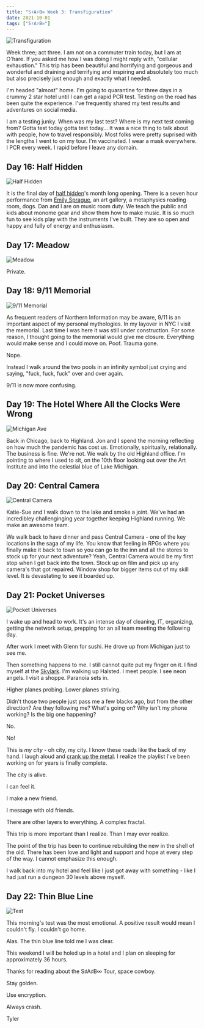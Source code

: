 ```yaml
---
title: "S♯A♯B∞ Week 3: Transfiguration"
date: 2021-10-01
tags: ["S♯A♯B∞"]
---
```


![Transfiguration](/images/sab-transfiguration.jpg)

Week three; act three. I am not on a commuter train today, but I am at O'hare. If you asked me how I was doing I might reply with, "cellular exhaustion." This trip has been beautiful and horrifying and gorgeous and wonderful and draining and terrifying and inspiring and absolutely too much but also precisely just enough and exactly what I needed.

<!--x-->

I'm headed "almost" home. I'm going to quarantine for three days in a crummy 2 star hotel until I can get a rapid PCR test. Testing on the road has been quite the experience. I've frequently shared my test results and adventures on social media.

I am a testing junky. When was my last test? Where is my next test coming from? Gotta test today gotta test today... It was a nice thing to talk about with people, how to travel responsibly. Most folks were pretty suprised with the lengths I went to on my tour. I'm vaccinated. I wear a mask everywhere. I PCR every week. I rapid before I leave any domain.

## Day 16: Half Hidden

![Half Hidden](/images/sab-hidden.jpg)

It is the final day of [half hidden](https://halfhidden.co)'s month long opening. There is a seven hour performance from [Emily Sprague](https://mlesprg.info/), an art gallery, a metaphysics reading room, dogs. Dan and I are on music room duty. We teach the public and kids about monome gear and show them how to make music. It is so much fun to see kids play with the instruments I've built. They are so open and happy and fully of energy and enthusiasm.

## Day 17: Meadow

![Meadow](/images/sab-meadow.jpg)

Private.

## Day 18: 9/11 Memorial

![9/11 Memorial](/images/sab-memorial.jpg)

As frequent readers of Northern Information may be aware, 9/11 is an important aspect of my personal mythologies. In my layover in NYC I visit the memorial. Last time I was here it was still under construction. For some reason, I thought going to the memorial would give me closure. Everything would make sense and I could move on. Poof. Trauma gone.

Nope.

Instead I walk around the two pools in an infinity symbol just crying and saying, "fuck, fuck, fuck" over and over again.

9/11 is now more confusing.

## Day 19: The Hotel Where All the Clocks Were Wrong

![Michigan Ave](/images/sab-michigan.jpg)

Back in Chicago, back to Highland. Jon and I spend the morning reflecting on how much the pandemic has cost us. Emotionally, spiritually, relationally. The business is fine. We're not. We walk by the old Highland office. I'm pointing to where I used to sit, on the 10th floor looking out over the Art Institute and into the celestial blue of Lake Michigan.

## Day 20: Central Camera

![Central Camera](/images/sab-central.jpg)

Katie-Sue and I walk down to the lake and smoke a joint. We've had an incredibley challenginging year together keeping Highland running. We make an awesome team.

We walk back to have dinner and pass Central Camera - one of the key locations in the saga of my life. You know that feeling in RPGs where you finally make it back to town so you can go to the inn and all the stores to stock up for your next adventure? Yeah, Central Camera would be my first stop when I get back into the town. Stock up on film and pick up any camera's that got repaired. Window shop for bigger items out of my skill level. It is devastating to see it boarded up.

## Day 21: Pocket Universes

![Pocket Universes](/images/sab-pocket.jpg)

I wake up and head to work. It's an intense day of cleaning, IT, organizing, getting the network setup, prepping for an all team meeting the following day.

After work I meet with Glenn for sushi. He drove up from Michigan just to see me.

Then something happens to me. I still cannot quite put my finger on it. I find myself at the [Skylark](http://www.skylarkchicago.com/). I'm walking up Halsted. I meet people. I see neon angels. I visit a shoppe. Paranoia sets in.

Higher planes probing. Lower planes striving.

Didn't those two people just pass me a few blacks ago, but from the other direction? Are they following me? What's going on? Why isn't my phone working? Is the big one happening?

No.

No!

This is _my city_ - oh city, my city. I know these roads like the back of my hand. I laugh aloud and [crank up the metal](https://open.spotify.com/playlist/1B6vT0iyiEeQtH0VNgxiPw?si=ac2538e2011145c0). I realize the playlist I've been working on for years is finally complete.

The city is alive.

I can feel it.

I make a new friend.

I message with old friends.

There are other layers to everything. A complex fractal.

This trip is more important than I realize. Than I may ever realize.

The point of the trip has been to continue rebuilding the new in the shell of the old. There has been love and light and support and hope at every step of the way. I cannot emphasize this enough.

I walk back into my hotel and feel like I just got away with something - like I had just run a dungeon 30 levels above myself.

## Day 22: Thin Blue Line

![Test](/images/sab-test.jpg)

This morning's test was the most emotional. A positive result would mean I couldn't fly. I couldn't go home.

Alas. The thin blue line told me I was clear.

This weekend I will be holed up in a hotel and I plan on sleeping for approximately 36 hours.

Thanks for reading about the S♯A♯B∞ Tour, space cowboy.

Stay golden.

Use encryption.

Always crash.

Tyler
